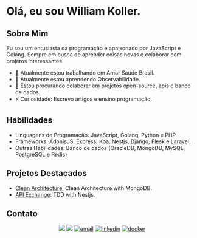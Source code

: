# Olá, eu sou William Koller. 

## Sobre Mim
Eu sou um entusiasta da programação e apaixonado por JavaScript e Golang. Sempre em busca de aprender coisas novas e colaborar com projetos interessantes.

- 🔭 Atualmente estou trabalhando em Amor Saúde Brasil.
- 🌱 Atualmente estou aprendendo Observabilidade.
- 👯 Estou procurando colaborar em projetos open-source, apis e banco de dados.  
- ⚡ Curiosidade: Escrevo artigos e ensino programação.

## Habilidades
- Linguagens de Programação: JavaScript, Golang, Python e PHP
- Frameworks: AdonisJS, Express, Koa, Nestjs, Django, Flesk e Laravel.
- Outras Habilidades: Banco de dados (OracleDB, MongoDB, MySQL, PostgreSQL e Redis)

## Projetos Destacados
- [Clean Architecture](https://github.com/williamkoller/clean-ts-api): Clean Architecture with MongoDB.
- [API Exchange](https://github.com/williamkoller/tdd-exchange-api): TDD with Nestjs.


## Contato
  <p align="center">
    <a href= "https://dev.to/williamkoller"><img src="https://img.icons8.com/windows/32/000000/dev.png"/></a>
    <a href= "[https://dev.to/williamkoller](https://medium.com/@williamkoller404)"><img src="https://img.icons8.com/windows/32/000000/medium.png"/></a>
    <a href="mailto:williamkoller30@gmail.coma"><img src="https://img.icons8.com/color/32/000000/gmail.png" alt="email"/></a>
    <a href="https://www.linkedin.com/in/williamkoller"><img src="https://img.icons8.com/color/32/000000/linkedin.png" alt="linkedin"/></a>
    <a href="https://hub.docker.com/u/williamkoller"><img src="https://img.icons8.com/color/32/000000/docker.png" alt="docker"/></a>
  </p>
